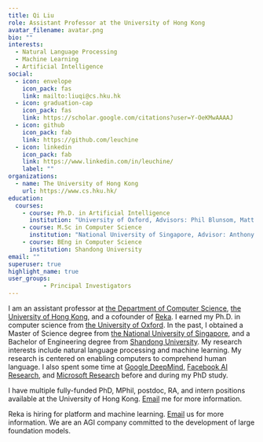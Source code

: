 ```yaml
---
title: Qi Liu
role: Assistant Professor at the University of Hong Kong
avatar_filename: avatar.png
bio: ""
interests:
  - Natural Language Processing
  - Machine Learning
  - Artificial Intelligence
social:
  - icon: envelope
    icon_pack: fas
    link: mailto:liuqi@cs.hku.hk
  - icon: graduation-cap
    icon_pack: fas
    link: https://scholar.google.com/citations?user=Y-OeKMwAAAAJ
  - icon: github
    icon_pack: fab
    link: https://github.com/leuchine
  - icon: linkedin
    icon_pack: fab
    link: https://www.linkedin.com/in/leuchine/
    label: ""
organizations:
  - name: The University of Hong Kong
    url: https://www.cs.hku.hk/
education:
  courses:
    - course: Ph.D. in Artificial Intelligence
      institution: "University of Oxford, Advisors: Phil Blunsom, Matt Kusner"
    - course: M.Sc in Computer Science
      institution: "National University of Singapore, Advisor: Anthony K.H. Tung"
    - course: BEng in Computer Science
      institution: Shandong University
email: ""
superuser: true
highlight_name: true
user_groups:
          - Principal Investigators
---
```

<p>I am an assistant professor at <a href="https://www.cs.hku.hk/">the Department of Computer Science</a>, <a href="https://www.hku.hk/">the University of Hong Kong</a>, and a cofounder of <a href="http://reka.ai/">Reka</a>. I earned my Ph.D. in
computer science from <a href="https://www.ox.ac.uk/">the University of Oxford</a>. In the past, I obtained a Master of Science degree from <a href="https://nus.edu.sg/">the National University of Singapore</a>, and a Bachelor of Engineering degree from <a href="https://www.sdu.edu.cn/">Shandong University</a>. My research interests include natural language processing and machine learning. My research is centered on enabling computers to comprehend human language. I also spent some time at <a href="https://deepmind.com/">Google DeepMind</a>, <a href="https://research.facebook.com/">Facebook AI Research</a>, and <a href="https://www.microsoft.com/en-us/research/">Microsoft Research</a> before and during my PhD study.</p>

<p>I have multiple fully-funded PhD, MPhil, postdoc, RA, and intern positions available at the University of Hong Kong. <a href="mailto:liuqi@cs.hku.hk">Email</a> me for more information.</p>

<p>Reka is hiring for platform and machine learning. <a href="mailto:contact@reka.ai">Email</a> us for more information. We are an AGI company committed to the development of large foundation models.</p>
